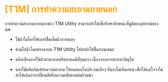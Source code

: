 # <span style="color: orange">[T1M] การทำความสะอาดภายนอก</span>

การทำความสะอาดภายนอกของ T1M Utility สามารถทำได้เพื่อรักษาลักษณะที่ดูดีของอุปกรณ์ของคุณ

<div style="margin-left: 10px;">

- ใช้ผ้าไมโครไฟเบอร์ชื้นเช็ดผิวภายนอก

- ห้ามใส่น้ำโดยตรงลงบน T1M Utility ให้ทำผ้าให้ชื้นก่อนเสมอ

- หลีกเลี่ยงการใช้ตัวทำละลายหรือสารเคมีที่รุนแรง เนื่องจากอาจทำลายวัสดุได้

- หากใช้ผลิตภัณฑ์ทำความสะอาด ให้ทดสอบในบริเวณเล็กๆ ที่มองไม่เห็นก่อน เพื่อให้แน่ใจว่าไม่ทำให้เกิดการเปลี่ยนสีหรือความเสียหายต่อผิวหน้า

</div>
